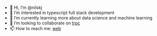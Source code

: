 - 👋 Hi, I’m @nilskj
- 👀 I’m interested in typescript full stack development
- 🌱 I’m currently learning more about data science and machine learning
- 💞️ I’m looking to collaborate on [trpc](https://github.com/trpc/trpc) 
- 📫 How to reach me: [web](https://nisse.tech/)

<!---
nilskj/nilskj is a ✨ special ✨ repository because its `README.md` (this file) appears on your GitHub profile.
You can click the Preview link to take a look at your changes.
--->
